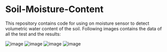 # Soil-Moisture-Content
This repository contains code for using on moisture sensor to detect volumetric water content of the soil.
Following images contains the data of all the test and the results:

![image](https://github.com/COOLDEEP-debug/Soil-Moisture-Content/assets/64513423/1b0ee5f7-326a-4496-9e1d-7127bcfc5608)
![image](https://github.com/COOLDEEP-debug/Soil-Moisture-Content/assets/64513423/bd469d8e-3154-4616-b922-a9c79db79fbd)
![image](https://github.com/COOLDEEP-debug/Soil-Moisture-Content/assets/64513423/2da4a813-a8be-47bf-9076-b7a8c18b80f0)
![image](https://github.com/COOLDEEP-debug/Soil-Moisture-Content/assets/64513423/567163fe-80b2-477d-b266-822544dd1d62)
